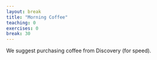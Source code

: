 ```yaml
---
layout: break
title: "Morning Coffee"
teaching: 0
exercises: 0
break: 30
---
```


We suggest purchasing coffee from Discovery (for speed).

